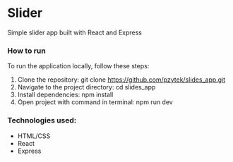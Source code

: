 # Slider

Simple slider app built with React and Express

### How to run

To run the application locally, follow these steps:

1. Clone the repository: git clone https://github.com/pzytek/slides_app.git
2. Navigate to the project directory: cd slides_app
3. Install dependencies: npm install
4. Open project with command in terminal: npm run dev

### Technologies used:

- HTML/CSS
- React
- Express
